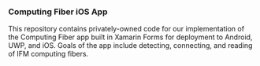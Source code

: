 ### Computing Fiber iOS App

This repository contains privately-owned code for our implementation of the Computing Fiber app
built in Xamarin Forms for deployment to Android, UWP, and iOS. Goals of the app include
detecting, connecting, and reading of IFM computing fibers.